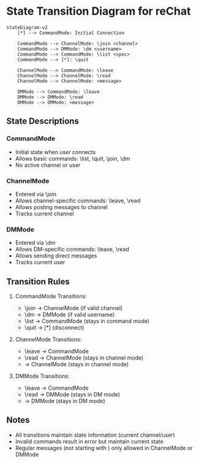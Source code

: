 # State Transition Diagram for reChat

```mermaid
stateDiagram-v2
    [*] --> CommandMode: Initial Connection
    
    CommandMode --> ChannelMode: \join <channel>
    CommandMode --> DMMode: \dm <username>
    CommandMode --> CommandMode: \list <spec>
    CommandMode --> [*]: \quit
    
    ChannelMode --> CommandMode: \leave
    ChannelMode --> ChannelMode: \read
    ChannelMode --> ChannelMode: <message>
    
    DMMode --> CommandMode: \leave
    DMMode --> DMMode: \read
    DMMode --> DMMode: <message>
```

## State Descriptions

### CommandMode
- Initial state when user connects
- Allows basic commands: \list, \quit, \join, \dm
- No active channel or user

### ChannelMode
- Entered via \join <channel>
- Allows channel-specific commands: \leave, \read
- Allows posting messages to channel
- Tracks current channel

### DMMode
- Entered via \dm <username>
- Allows DM-specific commands: \leave, \read
- Allows sending direct messages
- Tracks current user

## Transition Rules

1. CommandMode Transitions:
   - \join <channel> → ChannelMode (if valid channel)
   - \dm <username> → DMMode (if valid username)
   - \list <spec> → CommandMode (stays in command mode)
   - \quit → [*] (disconnect)

2. ChannelMode Transitions:
   - \leave → CommandMode
   - \read → ChannelMode (stays in channel mode)
   - <message> → ChannelMode (stays in channel mode)

3. DMMode Transitions:
   - \leave → CommandMode
   - \read → DMMode (stays in DM mode)
   - <message> → DMMode (stays in DM mode)

## Notes
- All transitions maintain state information (current channel/user)
- Invalid commands result in error but maintain current state
- Regular messages (not starting with \) only allowed in ChannelMode or DMMode 